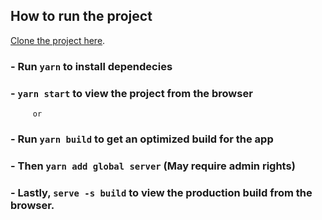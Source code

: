 ## How to run the project

[Clone the project here](https://github.com/MasherJames/hotelflymble).

### - Run `yarn` to install dependecies
### - `yarn start` to view the project from the browser

         or
### - Run `yarn build` to get an optimized build for the app
### - Then `yarn add global server` (May require admin rights)

### - Lastly, `serve -s build` to view the production build from the browser.

